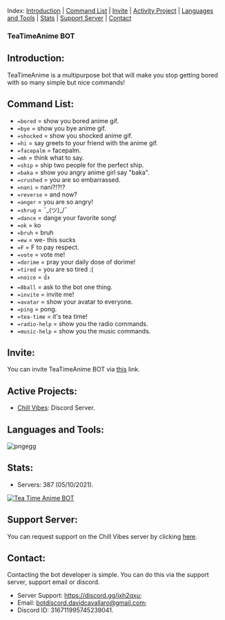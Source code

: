 Index: [Introduction](https://github.com/Chill-Vabes/TeaTimeAnime-BOT#introduction) | [Command List](https://github.com/Chill-Vabes/TeaTimeAnime-BOT#Command-List) | [Invite](https://github.com/Chill-Vabes/TeaTimeAnime-BOT#Invite) | [Activity Project](https://github.com/Chill-Vabes/TeaTimeAnime-BOT#active-projects) | [Languages and Tools](https://github.com/Chill-Vabes/TeaTimeAnime-BOT#languages-and-tools) |  [Stats](https://github.com/Chill-Vabes/TeaTimeAnime-BOT#stats) | [Support Server](https://github.com/Chill-Vabes/TeaTimeAnime-BOT#support-server) | [Contact](https://github.com/Chill-Vabes/TeaTimeAnime-BOT#contact)

### TeaTimeAnime BOT

<h2 align="left">Introduction:</h2>

TeaTimeAnime is a multipurpose bot that will make you stop getting bored with so many simple but nice commands!

<h2 align="left">Command List:</h2>

- `=bored` = show you bored anime gif.
- `=bye` = show you bye anime gif.
- `=shocked` = show you shocked anime gif.
- `=hi` = say greets to your friend with the anime gif.
- `=facepalm` = facepalm.
- `=mh` = think what to say.
- `=ship` = ship two people for the perfect ship.
- `=baka` = show you angry anime girl say "baka".
- `=crushed` = you are so embarrassed.
- `=nani` = nani?!?!?
- `=reverse` = and now?
- `=anger`  = you are so angry!
- `=shrug` = ¯\_(ツ)_/¯ 
- `=dance` = dange your favorite song!
- `=ok` = ko
- `=bruh` = bruh
- `=ew` = we- this sucks
- `=F` = F to pay respect.
- `=vote` = vote me!
- `=dorime` = pray your daily dose of dorime!
- `=tired` = you are so tired :(
- `=noice` = 👍
- `=8ball` = ask to the bot one thing.
- `=invite` = invite me!
- `=avatar` = show your avatar to everyone.
- `=ping` = pong.
- `=tea-time` = it's tea time!
- `=radio-help` = show you the radio commands.
- `=music-help` = show you the music commands.

<h2 align="left">Invite:</h2>

You can invite TeaTimeAnime BOT via [this](https://discord.com/oauth2/authorize?client_id=715708694855417896&scope=bot%20applications.commands&permissions=2147483647) link.

<h2 align="left">Active Projects:</h2>

- [Chill Vibes](https://discord.gg/jZwbbdQVFr): Discord Server.

<h2 align="left">Languages and Tools:</h2>

![pngegg](https://user-images.githubusercontent.com/68825684/122969365-d8233400-d38c-11eb-97b2-f291b5e76619.png)

<h2 align="left">Stats:</h2>

- Servers: 387 (05/10/2021).

<a href="https://top.gg/bot/715708694855417896">
  <img src="https://top.gg/api/widget/715708694855417896.svg" alt="Tea Time Anime BOT" />
  </a>

<h2 align="left">Support Server:</h2>

You can request support on the Chill Vibes server by clicking [here](https://discord.gg/jZwbbdQVFr).

<h2 align="left">Contact:</h2>

Contacting the bot developer is simple. You can do this via the support server, support email or discord.
- Server Support: https://discord.gg/jxh2qxu;
- Email: botdiscord.davidcavallaro@gmail.com;
- Discord ID: 316711995745239041.
